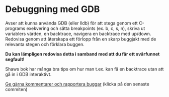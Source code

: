 # Debuggning med GDB

Avser att kunna använda GDB (eller lldb) för att stega genom ett
C-programs exekvering och sätta breakpoints (ex. b, c, s, n),
skriva ut variablers värden, en backtrace, navigera en backtrace
med up/down. Redovisa genom att återskapa ett förlopp från en
skarp buggjakt med de relevanta stegen och förklara buggen.

**Du kan lämpligen redovisa detta i samband med att du får ett
svårfunnet segfault!**

Shaws bok har många bra tips om hur man t.ex. kan få en backtrace
utan att gå in i GDB interaktivt.

[Ge gärna kommentarer och rapportera buggar](https://github.com/IOOPM-UU/achievements/commits/master/R52.md) (klicka på den senaste commiten)
